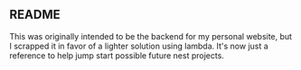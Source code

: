 ## README
This was originally intended to be the backend for my personal website, but I scrapped it in favor of a lighter solution using lambda. It's now just a reference to help jump start possible future nest projects. 

